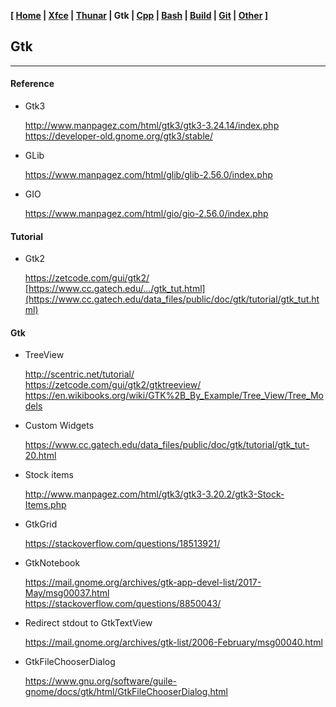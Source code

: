 **[ [Home](00-Home.html) | [Xfce](01-Xfce.html) | [Thunar](02-Thunar.html) | Gtk | [Cpp](07-Cpp.html) | [Bash](06-Bash.html) | [Build](04-Build.html) | [Git](05-Git.html) | [Other](99-Other.html) ]**

## Gtk

---

#### Reference

* Gtk3
    
    http://www.manpagez.com/html/gtk3/gtk3-3.24.14/index.php  
    https://developer-old.gnome.org/gtk3/stable/  

* GLib
    
    https://www.manpagez.com/html/glib/glib-2.56.0/index.php  

* GIO
    
    https://www.manpagez.com/html/gio/gio-2.56.0/index.php  



#### Tutorial

* Gtk2
    
    https://zetcode.com/gui/gtk2/  
    [https://www.cc.gatech.edu/.../gtk_tut.html](https://www.cc.gatech.edu/data_files/public/doc/gtk/tutorial/gtk_tut.html)  



#### Gtk

* TreeView

    http://scentric.net/tutorial/  
    https://zetcode.com/gui/gtk2/gtktreeview/  
    https://en.wikibooks.org/wiki/GTK%2B_By_Example/Tree_View/Tree_Models  

* Custom Widgets

    https://www.cc.gatech.edu/data_files/public/doc/gtk/tutorial/gtk_tut-20.html  

* Stock items
    
    http://www.manpagez.com/html/gtk3/gtk3-3.20.2/gtk3-Stock-Items.php  
    
* GtkGrid

    https://stackoverflow.com/questions/18513921/  

* GtkNotebook

    https://mail.gnome.org/archives/gtk-app-devel-list/2017-May/msg00037.html  
    https://stackoverflow.com/questions/8850043/  

* Redirect stdout to GtkTextView
    
    https://mail.gnome.org/archives/gtk-list/2006-February/msg00040.html  

* GtkFileChooserDialog
    
    https://www.gnu.org/software/guile-gnome/docs/gtk/html/GtkFileChooserDialog.html  


